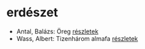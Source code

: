 # erdészet

- Antal, Balázs: Öreg [részletek](_details/%7Bopf.creator%7D.md#id_1203)
- Wass, Albert: Tizenhárom almafa [részletek](_details/%7Bopf.creator%7D.md#id_216)
